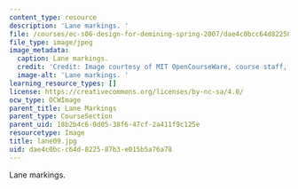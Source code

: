 ```yaml
---
content_type: resource
description: 'Lane markings. '
file: /courses/ec-s06-design-for-demining-spring-2007/dae4c0bcc64d822587b3e015b5a76a78_lane09.jpg
file_type: image/jpeg
image_metadata:
  caption: Lane markings.
  credit: 'Credit: Image courtesy of MIT OpenCourseWare, course staff, and students.'
  image-alt: 'Lane markings. '
learning_resource_types: []
license: https://creativecommons.org/licenses/by-nc-sa/4.0/
ocw_type: OCWImage
parent_title: Lane Markings
parent_type: CourseSection
parent_uid: 18b2b4c6-0d05-38f6-47cf-2a411f9c125e
resourcetype: Image
title: lane09.jpg
uid: dae4c0bc-c64d-8225-87b3-e015b5a76a78
---
```

Lane markings. 